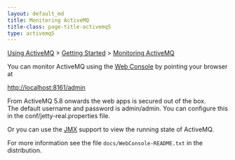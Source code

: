 ```yaml
---
layout: default_md
title: Monitoring ActiveMQ 
title-class: page-title-activemq5
type: activemq5
---
```


[Using ActiveMQ](using-activemq) > [Getting Started](getting-started) > [Monitoring ActiveMQ](monitoring-activemq)


You can monitor ActiveMQ using the [Web Console](web-console) by pointing your browser at

[http://localhost:8161/admin](http://localhost:8161/admin)

From ActiveMQ 5.8 onwards the web apps is secured out of the box.  
The default username and password is admin/admin. You can configure this in the conf/jetty-real.properties file.

Or you can use the [JMX](jmx) support to view the running state of ActiveMQ.

For more information see the file `docs/WebConsole-README.txt` in the distribution.

